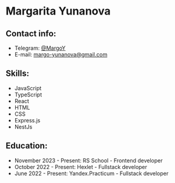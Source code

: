# Margarita Yunanova

## Contact info:
- Telegram: [@MargoY](https://t.me/MargoY)
- E-mail: margo-yunanova@gmail.com

## Skills:
- JavaScript
- TypeScript
- React
- HTML
- CSS
- Express.js
- NestJs

## Education:
- November 2023 - Present: RS School - Frontend developer
- October 2022 - Present: Hexlet - Fullstack developer
- June 2022 - Present: Yandex.Practicum - Fullstack developer